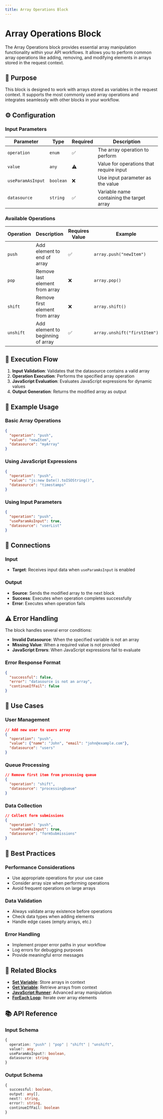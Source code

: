 ```yaml
---
title: Array Operations Block
---
```


# Array Operations Block

The Array Operations block provides essential array manipulation functionality within your API workflows. It allows you to perform common array operations like adding, removing, and modifying elements in arrays stored in the request context.

## 🎯 Purpose

This block is designed to work with arrays stored as variables in the request context. It supports the most commonly used array operations and integrates seamlessly with other blocks in your workflow.

## ⚙️ Configuration

### Input Parameters

| Parameter | Type | Required | Description |
|-----------|------|----------|-------------|
| `operation` | `enum` | ✅ | The array operation to perform |
| `value` | `any` | ⚠️ | Value for operations that require input |
| `useParamAsInput` | `boolean` | ❌ | Use input parameter as the value |
| `datasource` | `string` | ✅ | Variable name containing the target array |

### Available Operations

| Operation | Description | Requires Value | Example |
|-----------|-------------|----------------|---------|
| `push` | Add element to end of array | ✅ | `array.push("newItem")` |
| `pop` | Remove last element from array | ❌ | `array.pop()` |
| `shift` | Remove first element from array | ❌ | `array.shift()` |
| `unshift` | Add element to beginning of array | ✅ | `array.unshift("firstItem")` |

## 🔄 Execution Flow

1. **Input Validation**: Validates that the datasource contains a valid array
2. **Operation Execution**: Performs the specified array operation
3. **JavaScript Evaluation**: Evaluates JavaScript expressions for dynamic values
4. **Output Generation**: Returns the modified array as output

## 📝 Example Usage

### Basic Array Operations

```json
{
  "operation": "push",
  "value": "newItem",
  "datasource": "myArray"
}
```

### Using JavaScript Expressions

```json
{
  "operation": "push",
  "value": "js:new Date().toISOString()",
  "datasource": "timestamps"
}
```

### Using Input Parameters

```json
{
  "operation": "push",
  "useParamAsInput": true,
  "datasource": "userList"
}
```

## 🔗 Connections

### Input
- **Target**: Receives input data when `useParamAsInput` is enabled

### Output
- **Source**: Sends the modified array to the next block
- **Success**: Executes when operation completes successfully
- **Error**: Executes when operation fails

## ⚠️ Error Handling

The block handles several error conditions:

- **Invalid Datasource**: When the specified variable is not an array
- **Missing Value**: When a required value is not provided
- **JavaScript Errors**: When JavaScript expressions fail to evaluate

### Error Response Format
```json
{
  "successful": false,
  "error": "datasource is not an array",
  "continueIfFail": false
}
```

## 🎨 Use Cases

### User Management
```json
// Add new user to users array
{
  "operation": "push",
  "value": {"name": "John", "email": "john@example.com"},
  "datasource": "users"
}
```

### Queue Processing
```json
// Remove first item from processing queue
{
  "operation": "shift",
  "datasource": "processingQueue"
}
```

### Data Collection
```json
// Collect form submissions
{
  "operation": "push",
  "useParamAsInput": true,
  "datasource": "formSubmissions"
}
```

## 🔧 Best Practices

### Performance Considerations
- Use appropriate operations for your use case
- Consider array size when performing operations
- Avoid frequent operations on large arrays

### Data Validation
- Always validate array existence before operations
- Check data types when adding elements
- Handle edge cases (empty arrays, etc.)

### Error Handling
- Implement proper error paths in your workflow
- Log errors for debugging purposes
- Provide meaningful error messages

## 🔗 Related Blocks

- **[Set Variable](../built-in/setvar.md)**: Store arrays in context
- **[Get Variable](../built-in/getvar.md)**: Retrieve arrays from context
- **[JavaScript Runner](../built-in/jsrunner.md)**: Advanced array manipulation
- **[ForEach Loop](../built-in/foreach.md)**: Iterate over array elements

## 📚 API Reference

### Input Schema
```typescript
{
  operation: "push" | "pop" | "shift" | "unshift",
  value?: any,
  useParamAsInput?: boolean,
  datasource: string
}
```

### Output Schema
```typescript
{
  successful: boolean,
  output: any[],
  next?: string,
  error?: string,
  continueIfFail: boolean
}

